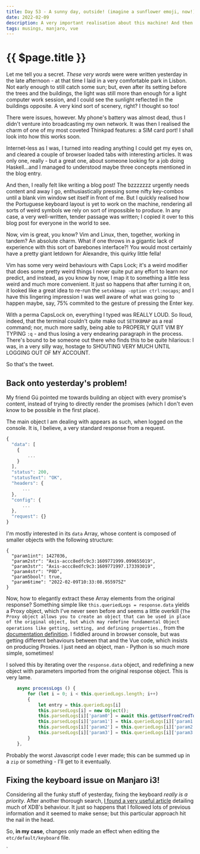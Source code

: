 ```yaml
---
title: Day 53 - A sunny day, outside! (imagine a sunflower emoji, now!)
date: 2022-02-09
description: A very important realisation about this machine! And then more Vue!
tags: musings, manjaro, vue
---
```


# {{ $page.title }}

Let me tell you a secret. *These very words* were were written yesterday in the late afternoon - at that time I laid in a very comfortable park in Lisbon. Not early enough to still catch some sun; but, even after its setting before the trees and the buildings, the light was still more than enough for a light computer work session, and I could see the sunlight reflected in the buildings opposite. A very kind sort of scenery, right? I thought so too!

There were issues, however. My phone's battery was almost dead, thus I didn't venture into broadcasting my own network. It was then I realised the charm of one of my most coveted Thinkpad features: a SIM card port! I shall look into how this works soon.

Internet-less as I was, I turned into reading anything I could get my eyes on, and cleared a couple of browser loaded tabs with interesting articles. It was only one, really - but a great one, about someone looking for a job doing Haskell...and I managed to understood maybe three concepts mentioned in the blog entry. 

And then, I really felt like writing a blog post! The bzzzzzzz urgently needs content and away I go, enthusiastically pressing some nifty key-combos until a blank vim window set itself in front of me. But I quickly realised how the Portuguese keyboard layout is yet to work on the machine, rendering all sorts of weird symbols we rely on sort of impossible to produce. In any case, a very well-written, tender passage was written; I copied it over to this blog post for everyone in the world to see.

Now, vim is great, you know? Vim and Linux, then, together, working in tandem? An absolute charm. What if one throws in a gigantic lack of experience with this sort of barebones interface?! You would most certainly have a pretty giant letdown for Alexandre, this quirky little fella! 

Vim has some very weird behaviours with Caps Lock; it's a weird modifier that does some pretty weird things I never quite put any effort to learn nor predict, and instead, as you know by now, I map it to something a little less weird and much more convenient. It just so happens that after turning it on, it looked like a great idea to re-run the `setxkbmap -option ctrl:nocaps`; and I have this lingering impression I was well aware of what was going to happen maybe, say, 75% commited to the gesture of pressing the Enter key.

With a perma CapsLock on, everything I typed was REALLY LOUD. So lloud, indeed, that the terminal couldn't quite make out `SETXKBMAP` as a real command; nor, much more sadly, being able to PROPERLY QUIT VIM BY TYPING `:q` - and thus losing a very endearing paragraph in the process. There's bound to be someone out there who finds this to be quite hilarious: I was, in a very silly way, hostage to SHOUTING VERY MUCH UNTIL LOGGING OUT OF MY ACCOUNT.

So that's the tweet. 

## Back onto yesterday's problem!

My friend Gú pointed me towards building an object with every promise's content, instead of trying to directly render the promises (which I don't even know to be possible in the first place). 

The main object I am dealing with appears as such, when logged on the console. It is, I believe, a very standard response from a request. 

``` js
{
  "data": [
    {
		...
    }
  ],
  "status": 200,
  "statusText": "OK",
  "headers": {
	  ...
  },
  "config": {
	  ...
  },
  "request": {}
}
```

I'm mostly interested in its `data` Array, whose content is composed of smaller objects with the following structure:

``` 
{
  "param1int": 1427036,
  "param2str": "Axis-accc8edfc9c3:1609771999.099655019",
  "param3str": "Axis-accc8edfc9c3:1609771997.173393019",
  "param4str": "P0D",
  "param5bool": true,
  "param6time": "2022-02-09T10:33:08.955975Z"
}
```

Now, how to elegantly extract these Array elements from the original response? Something simple like `this.queriedLogs = response.data` yields a Proxy object, which I've never seen before and seems a little overkill (`The Proxy object allows you to create an object that can be used in place of the original object, but which may redefine fundamental Object operations like getting, setting, and defining properties.`, from the [documentation definition](https://developer.mozilla.org/en-US/docs/Web/JavaScript/Reference/Global_Objects/Proxy#description). I fiddled around in browser console, but was getting different behaviours between that and the Vue code, which insists on producing Proxies. I just need an object, man - Python is so much more simple, sometimes!

I solved this by iterating over the `response.data` object, and redefining a new object with parameters imported from the original response object. This is very lame.

```js 
	async processLogs () {
		for (let i = 0; i < this.queriedLogs.length; i++)
		{
			let entry = this.queriedLogs[i]
			this.parsedLogs[i] = new Object();
			this.parsedLogs[i]['param0'] = await this.getUserFromCredToken(entry['param0']);
			this.parsedLogs[i]['param1'] = this.queriedLogs[i]['param1']
			this.parsedLogs[i]['param2'] = this.queriedLogs[i]['param2']
			this.parsedLogs[i]['param3'] = this.queriedLogs[i]['param3']
	 	}
	},

```

Probably the worst Javascript code I ever made; this can be summed up in a `zip` or something - I'll get to it eventually.

## Fixing the keyboard issue on Manjaro i3!

Considering all the funky stuff of yesterday, fixing the keyboard *really is a priority*. After another thorough search, [I found a very useful article](https://medium.com/@damko/a-simple-humble-but-comprehensive-guide-to-xkb-for-linux-6f1ad5e13450) detailing much of XDB's behaviour. It just so happens that I followed lots of previous information and it seemed to make sense; but this particular approach hit the nail in the head.

So, **in my case**, changes only made an effect when editing the `etc/default/keyboard` file. 

`

<FetchComments :title=$frontmatter.title />
<PostComments :title=$frontmatter.title />
